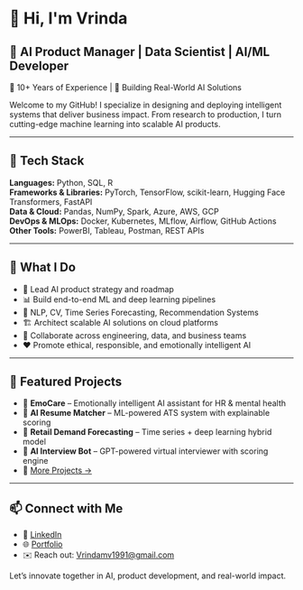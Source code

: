 # 👋 Hi, I'm Vrinda

## 🚀 AI Product Manager | Data Scientist | AI/ML Developer  
🎯 10+ Years of Experience | 📍 Building Real-World AI Solutions

Welcome to my GitHub! I specialize in designing and deploying intelligent systems that deliver business impact. From research to production, I turn cutting-edge machine learning into scalable AI products.

---

## 🔧 Tech Stack

**Languages:** Python, SQL, R  
**Frameworks & Libraries:** PyTorch, TensorFlow, scikit-learn, Hugging Face Transformers, FastAPI  
**Data & Cloud:** Pandas, NumPy, Spark, Azure, AWS, GCP  
**DevOps & MLOps:** Docker, Kubernetes, MLflow, Airflow, GitHub Actions  
**Other Tools:** PowerBI, Tableau, Postman, REST APIs

---

## 💼 What I Do

- 🧠 Lead AI product strategy and roadmap
- 📊 Build end-to-end ML and deep learning pipelines
- 🤖 NLP, CV, Time Series Forecasting, Recommendation Systems
- 🏗️ Architect scalable AI solutions on cloud platforms
- 🤝 Collaborate across engineering, data, and business teams
- ❤️ Promote ethical, responsible, and emotionally intelligent AI

---

## 📂 Featured Projects

- 🔹 **EmoCare** – Emotionally intelligent AI assistant for HR & mental health  
- 🔹 **AI Resume Matcher** – ML-powered ATS system with explainable scoring  
- 🔹 **Retail Demand Forecasting** – Time series + deep learning hybrid model  
- 🔹 **AI Interview Bot** – GPT-powered virtual interviewer with scoring engine  
- 🔹 [More Projects →](#)

---

## 📫 Connect with Me

- 🔗 [LinkedIn](https://www.linkedin.com/in/-profile)
- 🌐 [Portfolio](https://your-portfolio-site.com)
- ✉️ Reach out: Vrindamv1991@gmail.com

Let’s innovate together in AI, product development, and real-world impact.
